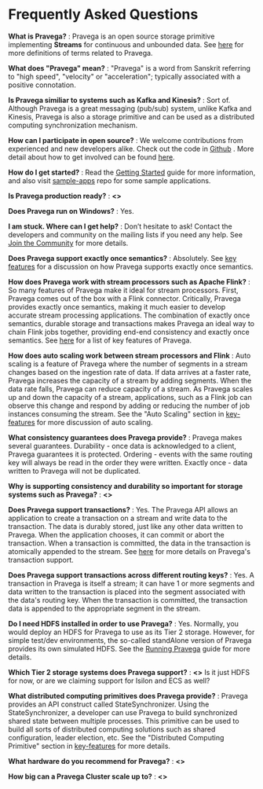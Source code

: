 # Frequently Asked Questions

**What is Pravega?**
:  Pravega is an open source storage primitive implementing **Streams** for continuous and unbounded data.  See [here](terminology.md) for more definitions of terms related to Pravega.

**What does "Pravega" mean?**
: "Pravega" is a word from Sanskrit referring to "high speed", "velocity" or "acceleration"; typically associated with a positive connotation.

**Is Pravega similiar to systems such as Kafka and Kinesis?**
: Sort of.  Although Pravega is a great messaging (pub/sub) system, unlike Kafka and Kinesis, Pravega is also a storage primitive and can be used as a distributed computing synchronization mechanism.

**How can I participate in open source?**
: We welcome contributions from experienced and new developers alike.  Check out the code in [Github](https://github.com/pravega/pravega) .  More detail about how to get involved can be found [here](contributing.md).

**How do I get started?**
: Read the [Getting Started](getting-started.md) guide for more information, and also visit [sample-apps](https://github.com/pravega/pravega-samples) repo for some sample applications.  

**Is Pravega production ready?**
: **<<NEED TEXT>>**

**Does Pravega run on Windows?**
: Yes.

**I am stuck. Where can I get help?**
: Don’t hesitate to ask! Contact the developers and community on the mailing lists
if you need any help.  See [Join the Community](join-community.md) for more details.

**Does Pravega support exactly once semantics?**
: Absolutely.  See [key features](key-features.md) for a discussion on how Pravega supports exactly once semantics.

**How does Pravega work with stream processors such as Apache Flink?**
: So many features of Pravega make it ideal for stream processors.  First, Pravega comes out of the box with a Flink connector.  Critically, Pravega provides exactly once semantics, making it much easier to develop accurate stream processing applications.  The combination of exactly once semantics, durable storage and transactions makes Pravega an ideal way to chain Flink jobs together, providing end-end consistency and exactly once semantics.  See [here](key-features.md) for a list of key features of Pravega.

**How does auto scaling work between stream processors and Flink**
: Auto scaling is a feature of Pravega where the number of segments in a stream changes based on the ingestion rate of data.  If data arrives at a faster rate, Pravega increases the capacity of a stream by adding segments.  When the data rate falls, Pravega can reduce capacity of a stream. As Pravega scales up and down the capacity of a stream, applications, such as a Flink job can observe this change and respond by adding or reducing the number of job instances consuming the stream. See the "Auto Scaling" section in [key-features](key-features.md) for more discussion of auto scaling.

**What consistency guarantees does Pravega provide?**
: Pravega makes several guarantees. Durability - once data is acknowledged to a client, Pravega guarantees it is protected.  Ordering - events with the same routing key will always be read in the order they were written. Exactly once - data written to Pravega will not be duplicated.

**Why is supporting consistency and durability so important for storage systems such as Pravega?**
: **<<NEED TEXT>>**

**Does Pravega support transactions?**
: Yes.  The Pravega API allows an application to create a transaction on a stream and write data to the transaction.  The data is durably stored, just like any other data written to Pravega.  When the application chooses, it can commit or abort the transaction.  When a transaction is committed, the data in the transaction is atomically appended to the stream.  See [here](transactions.md) for more details on Pravega's transaction support.

**Does Pravega support transactions across different routing keys?**
: Yes.  A transaction in Pravega is itself a stream; it can have 1 or more segments and data written to the transaction is placed into the segment associated with the data's routing key.  When the transaction is committed, the transaction data is appended to the appropriate segment in the stream.

**Do I need HDFS installed in order to use Pravega?**
: Yes. Normally, you would deploy an HDFS for Pravega to use as its Tier 2 storage.  However, for simple test/dev environments, the so-called standAlone version of Pravega provides its own simulated HDFS.  See the [Running Pravega](deployment/deployment.md) guide for more details.

**Which Tier 2 storage systems does Pravega support?**
: **<<NEED TEXT>>**  Is it just HDFS for now, or are we claiming support for Isilon and ECS as well?

**What distributed computing primitives does Pravega provide?**
: Pravega provides an API construct called StateSynchronizer.  Using the StateSynchronizer, a developer can use Pravega to build synchronized shared state between multiple processes.  This primitive can be used to build all sorts of distributed computing solutions such as shared configuration, leader election, etc.  See the "Distributed Computing Primitive" section in [key-features](key-features.md) for more details.

**What hardware do you recommend for Pravega?**
: **<<NEED TEXT>>**

**How big can a Pravega Cluster scale up to?**
: **<<NEED TEXT>>**